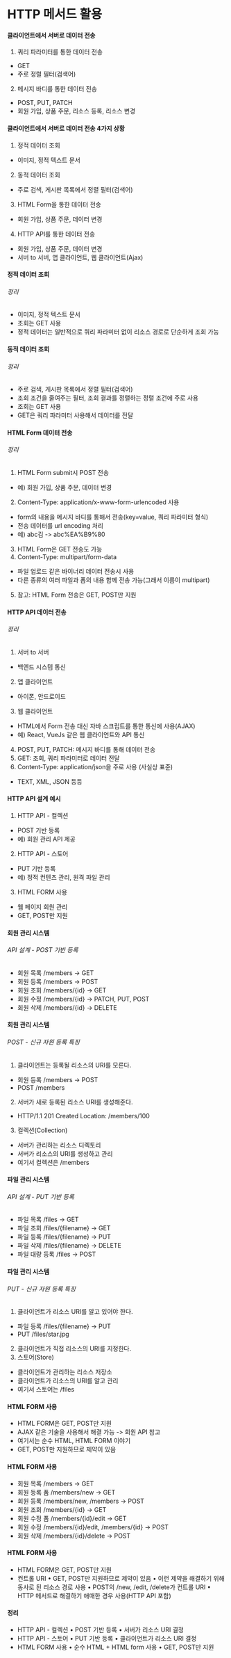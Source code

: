 # HTTP 메서드 활용
#### 클라이언트에서 서버로 데이터 전송
1. 쿼리 파라미터를 통한 데이터 전송
- GET
- 주로 정렬 필터(검색어)
2. 메시지 바디를 통한 데이터 전송
- POST, PUT, PATCH
- 회원 가입, 상품 주문, 리소스 등록, 리소스 변경

#### 클라이언트에서 서버로 데이터 전송 4가지 상황
1. 정적 데이터 조회
- 이미지, 정적 텍스트 문서
2. 동적 데이터 조회
- 주로 검색, 게시판 목록에서 정렬 필터(검색어)
3. HTML Form을 통한 데이터 전송
- 회원 가입, 상품 주문, 데이터 변경
4. HTTP API를 통한 데이터 전송
- 회원 가입, 상품 주문, 데이터 변경
- 서버 to 서버, 앱 클라이언트, 웹 클라이언트(Ajax)

#### 정적 데이터 조회
###### 정리
- 이미지, 정적 텍스트 문서
- 조회는 GET 사용
- 정적 데이터는 일반적으로 쿼리 파라미터 없이 리소스 경로로 단순하게 조회 가능

#### 동적 데이터 조회
###### 정리
- 주로 검색, 게시판 목록에서 정렬 필터(검색어)
- 조회 조건을 줄여주는 필터, 조회 결과를 정렬하는 정렬 조건에 주로 사용
- 조회는 GET 사용
- GET은 쿼리 파라미터 사용해서 데이터를 전달

#### HTML Form 데이터 전송
###### 정리
1. HTML Form submit시 POST 전송
- 예) 회원 가입, 상품 주문, 데이터 변경
2. Content-Type: application/x-www-form-urlencoded 사용
- form의 내용을 메시지 바디를 통해서 전송(key=value, 쿼리 파라미터 형식)
- 전송 데이터를 url encoding 처리
- 예) abc김 -> abc%EA%B9%80
3. HTML Form은 GET 전송도 가능
4. Content-Type: multipart/form-data
- 파일 업로드 같은 바이너리 데이터 전송시 사용
- 다른 종류의 여러 파일과 폼의 내용 함께 전송 가능(그래서 이름이 multipart)
5. 참고: HTML Form 전송은 GET, POST만 지원

#### HTTP API 데이터 전송
###### 정리
1. 서버 to 서버
- 백엔드 시스템 통신
2. 앱 클라이언트
- 아이폰, 안드로이드
3. 웹 클라이언트
- HTML에서 Form 전송 대신 자바 스크립트를 통한 통신에 사용(AJAX)
- 예) React, VueJs 같은 웹 클라이언트와 API 통신
4. POST, PUT, PATCH: 메시지 바디를 통해 데이터 전송
5. GET: 조회, 쿼리 파라미터로 데이터 전달
6. Content-Type: application/json을 주로 사용 (사실상 표준)
- TEXT, XML, JSON 등등

#### HTTP API 설계 예시
1. HTTP API - 컬렉션
- POST 기반 등록
- 예) 회원 관리 API 제공
2. HTTP API - 스토어
- PUT 기반 등록
- 예) 정적 컨텐츠 관리, 원격 파일 관리
3. HTML FORM 사용
- 웹 페이지 회원 관리
- GET, POST만 지원

#### 회원 관리 시스템
###### API 설계 - POST 기반 등록
- 회원 목록 /members -> GET
- 회원 등록 /members -> POST
- 회원 조회 /members/{id} -> GET
- 회원 수정 /members/{id} -> PATCH, PUT, POST
- 회원 삭제 /members/{id} -> DELETE

#### 회원 관리 시스템
###### POST - 신규 자원 등록 특징
1. 클라이언트는 등록될 리소스의 URI를 모른다.
- 회원 등록 /members -> POST
- POST /members
2. 서버가 새로 등록된 리소스 URI를 생성해준다.
- HTTP/1.1 201 Created Location: /members/100 
3. 컬렉션(Collection)
- 서버가 관리하는 리소스 디렉토리
- 서버가 리소스의 URI를 생성하고 관리
- 여기서 컬렉션은 /members

#### 파일 관리 시스템
###### API 설계 - PUT 기반 등록
- 파일 목록 /files -> GET
- 파일 조회 /files/{filename} -> GET
- 파일 등록 /files/{filename} -> PUT
- 파일 삭제 /files/{filename} -> DELETE 
- 파일 대량 등록 /files -> POST

#### 파일 관리 시스템
###### PUT - 신규 자원 등록 특징
1. 클라이언트가 리소스 URI를 알고 있어야 한다.
- 파일 등록 /files/{filename} -> PUT
- PUT /files/star.jpg
2. 클라이언트가 직접 리소스의 URI를 지정한다.
3. 스토어(Store)
- 클라이언트가 관리하는 리소스 저장소
- 클라이언트가 리소스의 URI를 알고 관리
- 여기서 스토어는 /files

#### HTML FORM 사용
- HTML FORM은 GET, POST만 지원
- AJAX 같은 기술을 사용해서 해결 가능 -> 회원 API 참고
- 여기서는 순수 HTML, HTML FORM 이야기
- GET, POST만 지원하므로 제약이 있음

#### HTML FORM 사용
- 회원 목록 /members -> GET
- 회원 등록 폼 /members/new -> GET
- 회원 등록 /members/new, /members -> POST
- 회원 조회 /members/{id} -> GET
- 회원 수정 폼 /members/{id}/edit -> GET
- 회원 수정 /members/{id}/edit, /members/{id} -> POST
- 회원 삭제 /members/{id}/delete -> POST

#### HTML FORM 사용
- HTML FORM은 GET, POST만 지원
- 컨트롤 URI 
• GET, POST만 지원하므로 제약이 있음
• 이런 제약을 해결하기 위해 동사로 된 리소스 경로 사용
• POST의 /new, /edit, /delete가 컨트롤 URI
• HTTP 메서드로 해결하기 애매한 경우 사용(HTTP API 포함)

#### 정리
- HTTP API - 컬렉션
• POST 기반 등록
• 서버가 리소스 URI 결정
- HTTP API - 스토어
• PUT 기반 등록
• 클라이언트가 리소스 URI 결정
- HTML FORM 사용
• 순수 HTML + HTML form 사용
• GET, POST만 지원


